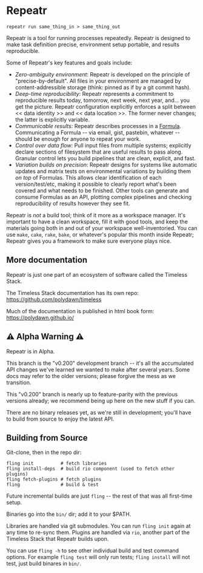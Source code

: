 Repeatr
=======

```
repeatr run same_thing_in > same_thing_out
```

Repeatr is a tool for running processes repeatedly.  Repeatr is designed to make task definition precise, environment setup portable, and results reproducible.

Some of Repeatr's key features and goals include:

- *Zero-ambiguity environment*: Repeatr is developed on the principle of "precise-by-default".  All files in your environment are managed by content-addressible storage (think: pinned as if by a git commit hash).
- *Deep-time reproducibility*: Repeatr represents a commitment to reproducible results today, tomorrow, next week, next year, and... you get the picture.  Repeatr configuration explicitly enforces a split between << data identity >> and << data location >>.  The former never changes; the latter is explicitly variable.
- *Communicable results*: Repeatr describes processes in a [Formula](https://polydawn.github.io/glossary#formula).  Communicating a Formula -- via email, gist, pastebin, whatever -- should be enough for anyone to repeat your work.
- *Control over data flow*: Pull input files from multiple systems; explicitly declare sections of filesystem that are useful results to pass along.  Granular control lets you build pipelines that are clean, explicit, and fast.
- *Variation builds on precision*: Repeatr designs for systems like automatic updates and matrix tests on environmental variations by building them *on top* of Formulas.  This allows clear identification of each version/test/etc, making it possible to clearly report what's been covered and what needs to be finished.  Other tools can generate and consume Formulas as an API, plotting complex pipelines and checking reproducibility of results however they see fit.

Repeatr is *not* a build tool; think of it more as a workspace manager.
It's important to have a clean workspace, fill it with good tools, and keep the materials going both in and out of your workspace well-inventoried.
You can use `make`, `cake`, `rake`, `bake`, or whatever's popular this month inside Repeatr; Repeatr gives you a framework to make sure everyone plays nice.


More documentation
------------------

Repeatr is just one part of an ecosystem of software called the Timeless Stack.

The Timeless Stack documentation has its own repo: https://github.com/polydawn/timeless

Much of the documentation is published in html book form: https://polydawn.github.io/



:warning: Alpha Warning :warning:
---------------------------------

Repeatr is in Alpha.

This branch is the "v0.200" development branch -- it's all the accumulated API changes we've learned we wanted to make after several years.
Some docs may refer to the older versions; please forgive the mess as we transition.

This "v0.200" branch is nearly up to feature-parity with the previous versions already; we recommend being up here on the new stuff if you can.

There are no binary releases yet, as we're still in development; you'll have to build from source to enjoy the latest API.



Building from Source
--------------------

Git-clone, then in the repo dir:

```
fling init          # fetch libraries
fling install-deps  # build rio component (used to fetch other plugins)
fling fetch-plugins # fetch plugins
fling               # build & test
```

Future incremental builds are just `fling` -- the rest of that was all first-time setup.

Binaries go into the `bin/` dir; add it to your $PATH.

Libraries are handled via git submodules.  You can run `fling init` again at any time to re-sync them.
Plugins are handled via `rio`, another part of the Timeless Stack that Repeatr builds upon.

You can use `fling -h` to see other individual build and test command options.
For example `fling test` will only run tests; `fling install` will not test, just build binares in `bin/`.
